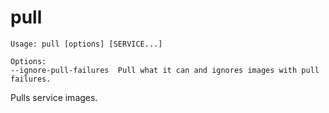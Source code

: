 <!--[metadata]>
+++
title = "pull"
description = "Pulls service images."
keywords = ["fig, composition, compose, docker, orchestration, cli,  pull"]
[menu.compose]
identifier="pull.compose"
parent = "smn_compose_cli"
+++
<![end-metadata]-->

# pull

```
Usage: pull [options] [SERVICE...]

Options:
--ignore-pull-failures  Pull what it can and ignores images with pull failures.
```

Pulls service images.
